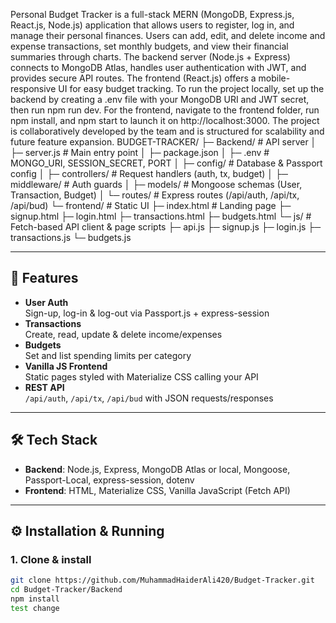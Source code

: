 Personal Budget Tracker is a full-stack MERN (MongoDB, Express.js, React.js, Node.js) application that allows users to register, log in, and manage their personal finances. Users can add, edit, and delete income and expense transactions, set monthly budgets, and view their financial summaries through charts. The backend server (Node.js + Express) connects to MongoDB Atlas, handles user authentication with JWT, and provides secure API routes. The frontend (React.js) offers a mobile-responsive UI for easy budget tracking. To run the project locally, set up the backend by creating a .env file with your MongoDB URI and JWT secret, then run npm run dev. For the frontend, navigate to the frontend folder, run npm install, and npm start to launch it on http://localhost:3000. The project is collaboratively developed by the team and is structured for scalability and future feature expansion.
BUDGET-TRACKER/
├─ Backend/ # API server
│ ├─ server.js # Main entry point
│ ├─ package.json
│ ├─ .env # MONGO_URI, SESSION_SECRET, PORT
│ ├─ config/ # Database & Passport config
│ ├─ controllers/ # Request handlers (auth, tx, budget)
│ ├─ middleware/ # Auth guards
│ ├─ models/ # Mongoose schemas (User, Transaction, Budget)
│ └─ routes/ # Express routes (/api/auth, /api/tx, /api/bud)
└─ frontend/ # Static UI
├─ index.html # Landing page
├─ signup.html
├─ login.html
├─ transactions.html
├─ budgets.html
└─ js/ # Fetch-based API client & page scripts
├─ api.js
├─ signup.js
├─ login.js
├─ transactions.js
└─ budgets.js

---

## 🚀 Features

- **User Auth**  
  Sign-up, log-in & log-out via Passport.js + express-session  
- **Transactions**  
  Create, read, update & delete income/expenses  
- **Budgets**  
  Set and list spending limits per category  
- **Vanilla JS Frontend**  
  Static pages styled with Materialize CSS calling your API  
- **REST API**  
  `/api/auth`, `/api/tx`, `/api/bud` with JSON requests/responses

---

## 🛠 Tech Stack

- **Backend**: Node.js, Express, MongoDB Atlas or local, Mongoose, Passport-Local, express-session, dotenv  
- **Frontend**: HTML, Materialize CSS, Vanilla JavaScript (Fetch API)  

---

## ⚙️ Installation & Running

### 1. Clone & install

```bash
git clone https://github.com/MuhammadHaiderAli420/Budget-Tracker.git
cd Budget-Tracker/Backend
npm install
test change
